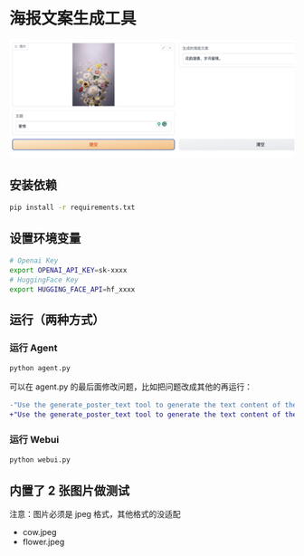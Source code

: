 # 海报文案生成工具

![](demo.jpg)

## 安装依赖

```bash
pip install -r requirements.txt
```

## 设置环境变量

```bash
# Openai Key
export OPENAI_API_KEY=sk-xxxx
# HuggingFace Key
export HUGGING_FACE_API=hf_xxxx
```

## 运行（两种方式）

### 运行 Agent

```bash
python agent.py
```

可以在 agent.py 的最后面修改问题，比如把问题改成其他的再运行：

```diff
-"Use the generate_poster_text tool to generate the text content of the file 'img/flower.jpeg' and the theme is 'Love'"
+"Use the generate_poster_text tool to generate the text content of the file 'img/cow.jpeg' and the theme is 'Milk'"
```

### 运行 Webui

```bash
python webui.py
```

## 内置了 2 张图片做测试

注意：图片必须是 jpeg 格式，其他格式的没适配

- cow.jpeg
- flower.jpeg
